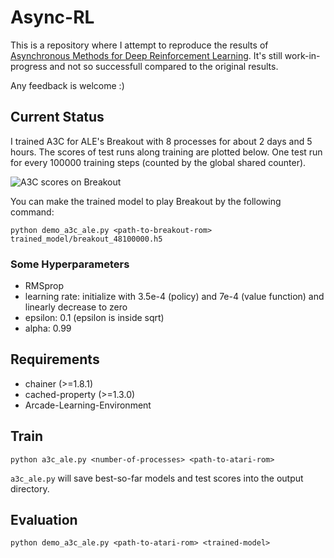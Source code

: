 # Async-RL

This is a repository where I attempt to reproduce the results of [Asynchronous Methods for Deep Reinforcement Learning](http://arxiv.org/abs/1602.01783). It's still work-in-progress and not so successfull compared to the original results.

Any feedback is welcome :)

## Current Status

I trained A3C for ALE's Breakout with 8 processes for about 2 days and 5 hours. The scores of test runs along training are plotted below. One test run for every 100000 training steps (counted by the global shared counter).

![A3C scores on Breakout](https://raw.githubusercontent.com/muupan/async-rl/master/trained_model/breakout_scores.png)

You can make the trained model to play Breakout by the following command:

```
python demo_a3c_ale.py <path-to-breakout-rom> trained_model/breakout_48100000.h5
```

### Some Hyperparameters

- RMSprop
 - learning rate: initialize with 3.5e-4 (policy) and 7e-4 (value function) and linearly decrease to zero
 - epsilon: 0.1 (epsilon is inside sqrt)
 - alpha: 0.99

## Requirements

- chainer (>=1.8.1)
- cached-property (>=1.3.0)
- Arcade-Learning-Environment

## Train

```
python a3c_ale.py <number-of-processes> <path-to-atari-rom>
```

`a3c_ale.py` will save best-so-far models and test scores into the output directory.

## Evaluation

```
python demo_a3c_ale.py <path-to-atari-rom> <trained-model>
```
